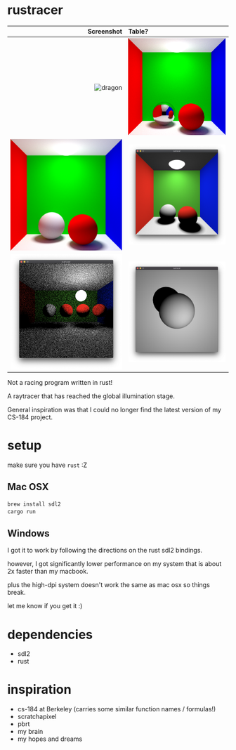 # rustracer

Screenshot | Table?
----------------------------------------:|:----------------------------
![dragon](/screenshots/dragon.png?raw=true "dragon") | ![specular](/screenshots/specular.png?raw=true "specular")
![global illumination](/screenshots/global_illumination.png?raw=true "global illumination") | ![direct lighting importance](/screenshots/direct_lighting_importance.png?raw=true "direct lighting importance")
![Direct lighting with hemisphere sampling](/screenshots/direct_lighting_hemisphere.png?raw=true "Direct lighting with hemisphere sampling") | ![Lambertian Sphere on top of plane](/screenshots/sphere_on_top_of_plane.png?raw=true "Lambertian Sphere on Plane")

Not a racing program written in rust!

A raytracer that has reached the global illumination stage.

General inspiration was that I could no longer find the latest version of my CS-184 project.

# setup

make sure you have `rust` :Z

## Mac OSX

```sh
brew install sdl2
cargo run
```

## Windows

I got it to work by following the directions on the rust sdl2 bindings.

however, I got significantly lower performance on my system that is about 2x faster than my macbook.

plus the high-dpi system doesn't work the same as mac osx so things break.

let me know if you get it :)

# dependencies

* sdl2
* rust

# inspiration

* cs-184 at Berkeley (carries some similar function names / formulas!)
* scratchapixel
* pbrt
* my brain
* my hopes and dreams
